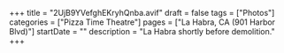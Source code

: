 +++
title = "2UjB9YVefghEKryhQnba.avif"
draft = false
tags = ["Photos"]
categories = ["Pizza Time Theatre"]
pages = ["La Habra, CA (901 Harbor Blvd)"]
startDate = ""
description = "La Habra shortly before demolition."
+++
